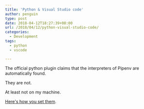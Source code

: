 ```yaml
---
title: 'Python & Visual Studio code'
author: penguin
type: post
date: 2018-04-12T18:27:39+00:00
url: /2018/04/12/python-visual-studio-code/
categories:
  - Development
tags:
  - python
  - vscode

---
```

The official python plugin claims that the interpreters of Pipenv are automatically found.

They are not.

At least not on my machine.

[Here's how you set them][1].

 [1]: https://olav.it/2017/03/04/pipenv-visual-studio-code/